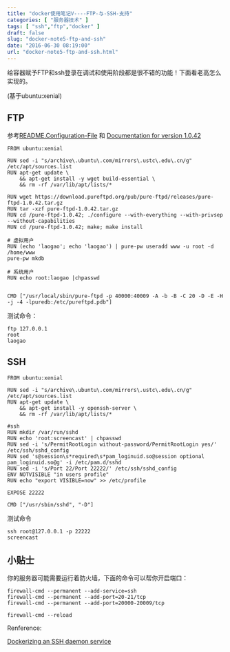 ```yaml
---
title: "docker使用笔记V----FTP-与-SSH-支持"
categories: [ "服务器技术" ]
tags: [ "ssh","ftp","docker" ]
draft: false
slug: "docker-note5-ftp-and-ssh"
date: "2016-06-30 08:19:00"
url: "docker-note5-ftp-and-ssh.html"
---
```


给容器赋予FTP和ssh登录在调试和使用阶段都是很不错的功能！下面看老高怎么实现的。

(基于ubuntu:xenial)

<!--more-->

## FTP

参考[README.Configuration-File][1] 和 [Documentation for version 1.0.42][2]

```
FROM ubuntu:xenial

RUN sed -i "s/archive\.ubuntu\.com/mirrors\.ustc\.edu\.cn/g" /etc/apt/sources.list
RUN apt-get update \
    && apt-get install -y wget build-essential \
    && rm -rf /var/lib/apt/lists/*

RUN wget https://download.pureftpd.org/pub/pure-ftpd/releases/pure-ftpd-1.0.42.tar.gz
RUN tar -xzf pure-ftpd-1.0.42.tar.gz
RUN cd /pure-ftpd-1.0.42; ./configure --with-everything --with-privsep --without-capabilities
RUN cd /pure-ftpd-1.0.42; make; make install

# 虚拟用户
RUN (echo 'laogao'; echo 'laogao') | pure-pw useradd www -u root -d /home/www
pure-pw mkdb

# 系统用户
RUN echo root:laogao |chpasswd


CMD ["/usr/local/sbin/pure-ftpd -p 40000:40009 -A -b -B -C 20 -D -E -H -j -4 -lpuredb:/etc/pureftpd.pdb"]
```

测试命令：

```
ftp 127.0.0.1
root
laogao
```

## SSH

```
FROM ubuntu:xenial

RUN sed -i "s/archive\.ubuntu\.com/mirrors\.ustc\.edu\.cn/g" /etc/apt/sources.list
RUN apt-get update \
    && apt-get install -y openssh-server \
    && rm -rf /var/lib/apt/lists/*

#ssh
RUN mkdir /var/run/sshd
RUN echo 'root:screencast' | chpasswd
RUN sed -i 's/PermitRootLogin without-password/PermitRootLogin yes/' /etc/ssh/sshd_config
RUN sed 's@session\s*required\s*pam_loginuid.so@session optional pam_loginuid.so@g' -i /etc/pam.d/sshd
RUN sed -i 's/Port 22/Port 22222/' /etc/ssh/sshd_config
ENV NOTVISIBLE "in users profile"
RUN echo "export VISIBLE=now" >> /etc/profile

EXPOSE 22222

CMD ["/usr/sbin/sshd", "-D"]
```

测试命令

```
ssh root@127.0.0.1 -p 22222
screencast
```


## 小贴士

你的服务器可能需要运行着防火墙，下面的命令可以帮你开启端口：

```
firewall-cmd --permanent --add-service=ssh
firewall-cmd --permanent --add-port=20-21/tcp
firewall-cmd --permanent --add-port=20000-20009/tcp

firewall-cmd --reload
```

Renference:

[Dockerizing an SSH daemon service][3]


  [1]: https://download.pureftpd.org/pub/pure-ftpd/doc/README.Configuration-File
  [2]: https://download.pureftpd.org/pub/pure-ftpd/doc/README
  [3]: https://docs.docker.com/engine/examples/running_ssh_service/